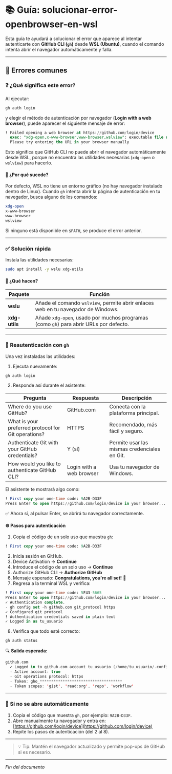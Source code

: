 # 📚 Guía: solucionar-error-openbrowser-en-wsl

Esta guía te ayudará a solucionar el error que aparece al intentar autenticarte con **GitHub CLI (`gh`)** desde **WSL (Ubuntu)**, cuando el comando intenta abrir el navegador automáticamente y falla.

---

## 🚨 Errores comunes

### ❓ ¿Qué significa este error?

Al ejecutar:

```bash
gh auth login
```

y elegir el método de autenticación por navegador (**Login with a web browser**), puede aparecer el siguiente mensaje de error:

```sql
! Failed opening a web browser at https://github.com/login/device
  exec: "xdg-open,x-www-browser,www-browser,wslview": executable file not found in $PATH
  Please try entering the URL in your browser manually
```

Esto significa que GitHub CLI no puede abrir el navegador automáticamente desde WSL, porque no encuentra las utilidades necesarias (`xdg-open` o `wslview`) para hacerlo.

#### 🤔 ¿Por qué sucede?

Por defecto, WSL no tiene un entorno gráfico (no hay navegador instalado dentro de Linux).
Cuando `gh` intenta abrir la página de autenticación en tu navegador, busca alguno de los comandos:

```bash
xdg-open
x-www-browser
www-browser
wslview
```

Si ninguno está disponible en `$PATH`, se produce el error anterior.

---

### ✅ Solución rápida

Instala las utilidades necesarias:

```bash
sudo apt install -y wslu xdg-utils
```

#### 🤔 ¿Qué hacen?

| Paquete       | Función                                                                               |
|---------------|---------------------------------------------------------------------------------------|
| **wslu**      | Añade el comando `wslview`, permite abrir enlaces web en tu navegador de Windows.     |
| **xdg-utils** | Añade `xdg-open`, usado por muchos programas (como `gh`) para abrir URLs por defecto. |

---

### 🔐 Reautenticación con `gh`

Una vez instaladas las utilidades:

1. Ejecuta nuevamente:

```bash
gh auth login
```

2. Responde así durante el asistente:

| Pregunta                                            | Respuesta                | Descripción                                  |
|-----------------------------------------------------|--------------------------|----------------------------------------------|
| Where do you use GitHub?                            | GitHub.com               | Conecta con la plataforma principal.         |
| What is your preferred protocol for Git operations? | HTTPS                    | Recomendado, más fácil y seguro.             |
| Authenticate Git with your GitHub credentials?      | Y (sí)                   | Permite usar las mismas credenciales en Git. |
| How would you like to authenticate GitHub CLI?      | Login with a web browser | Usa tu navegador de Windows.                 |

El asistente te mostrará algo como:

```sql
! First copy your one-time code: 9A2B-D33F
Press Enter to open https://github.com/login/device in your browser...
```

✅ Ahora sí, al pulsar Enter, se abrirá tu navegador correctamente.

#### ⚙️ Pasos para autenticación

1. Copia el código de un solo uso que muestra `gh`:

```sql
! First copy your one-time code: 9A2B-D33F
```

2. Inicia sesión en GitHub.  
3. Device Activation → **Continue**  
4. Introduce el código de un solo uso → **Continue**  
5. Authorize GitHub CLI → **Authorize GitHub**  
6. Mensaje esperado: **Congratulations, you're all set!** 🎉  
7. Regresa a la terminal WSL y verifica:

```sql
! First copy your one-time code: 5F43-5665
Press Enter to open https://github.com/login/device in your browser...
✓ Authentication complete.
- gh config set -h github.com git_protocol https
✓ Configured git protocol
! Authentication credentials saved in plain text
✓ Logged in as tu_usuario
```

8. Verifica que todo esté correcto:

```bash
gh auth status
```

🔍 **Salida esperada:**

```kotlin
github.com
  ✓ Logged in to github.com account tu_usuario (/home/tu_usuario/.config/gh/hosts.yml)
  - Active account: true
  - Git operations protocol: https
  - Token: gho_************************************
  - Token scopes: 'gist', 'read:org', 'repo', 'workflow'
```

---

### 🧭 Si no se abre automáticamente

1. Copia el código que muestra `gh`, por ejemplo: `9A2B-D33F`.  
2. Abre manualmente tu navegador y entra en: [https://github.com/login/device](https://github.com/login/device)  
3. Repite los pasos de autenticación (del 2 al 8).

---

> 💡 Tip: Mantén el navegador actualizado y permite pop-ups de GitHub si es necesario.

---

*Fin del documento*
